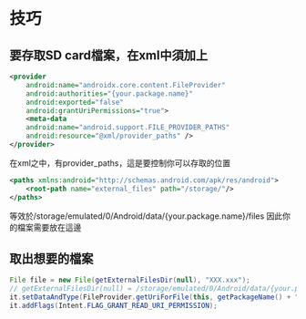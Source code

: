 技巧
====
## **要存取SD card檔案，在xml中須加上**
``` XML
<provider
    android:name="androidx.core.content.FileProvider"
    android:authorities="{your.package.name}"
    android:exported="false"
    android:grantUriPermissions="true">
    <meta-data
    android:name="android.support.FILE_PROVIDER_PATHS"
    android:resource="@xml/provider_paths" />
</provider>
```
在xml之中，有provider_paths，這是要控制你可以存取的位置
``` XML
<paths xmlns:android="http://schemas.android.com/apk/res/android">
    <root-path name="external_files" path="/storage/"/>
</paths>
```
等效於/storage/emulated/0/Android/data/{your.package.name}/files
因此你的檔案需要放在這邊
## **取出想要的檔案**
``` JAVA
File file = new File(getExternalFilesDir(null), "XXX.xxx");
// getExternalFilesDir(null) = /storage/emulated/0/Android/data/{your.package.name}/files
it.setDataAndType(FileProvider.getUriForFile(this, getPackageName() + ".provider", file), "xxx/*");
it.addFlags(Intent.FLAG_GRANT_READ_URI_PERMISSION);
```